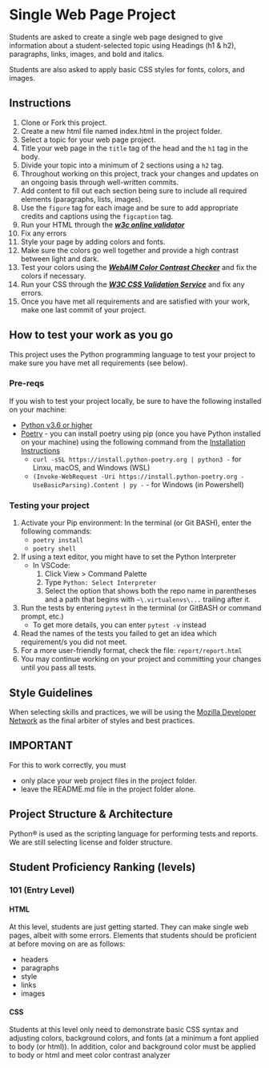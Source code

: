 # Single Web Page Project
Students are asked to create a single web page designed to give information about a student-selected topic using Headings (h1 & h2), paragraphs, links, images, and bold and italics.

Students are also asked to apply basic CSS styles for fonts, colors, and images.

## Instructions
1. Clone or Fork this project.
2. Create a new html file named index.html in the project folder.
3. Select a topic for your web page project.
4. Title your web page in the `title` tag of the head and the `h1` tag in the body.
5. Divide your topic into a minimum of 2 sections using a `h2` tag.
6. Throughout working on this project, track your changes and updates on an ongoing basis through well-written commits.
7. Add content to fill out each section being sure to include all required elements (paragraphs, lists, images).
8. Use the `figure` tag for each image and be sure to add appropriate credits and captions using the `figcaption` tag.
9. Run your HTML through the ***[w3c online validator](https://validator.w3.org/#validate_by_upload)***
10. Fix any errors
11. Style your page by adding colors and fonts.
12. Make sure the colors go well together and provide a high contrast between light and dark.
13. Test your colors using the ***[WebAIM Color Contrast Checker](https://webaim.org/resources/contrastchecker/)*** and fix the colors if necessary.
14. Run your CSS through the ***[W3C CSS Validation Service](https://jigsaw.w3.org/css-validator/#validate_by_upload)*** and fix any errors.
15. Once you have met all requirements and are satisfied with your work, make one last commit of your project.

## How to test your work as you go
This project uses the Python programming language to test your project to make sure you have met all requirements (see below).

### Pre-reqs
If you wish to test your project locally, be sure to have the following installed on your machine:
* [Python v3.6 or higher](https://www.python.org/downloads/)
* [Poetry](https://python-poetry.org/) - you can install poetry using pip (once you have Python installed on your machine) using the following command from the [Installation Instructions](https://python-poetry.org/docs/#installation)
    * `curl -sSL https://install.python-poetry.org | python3 -` for Linxu, macOS, and Windows (WSL)
    * `(Invoke-WebRequest -Uri https://install.python-poetry.org -UseBasicParsing).Content | py -` - for Windows (in Powershell)

### Testing your project
1. Activate your Pip environment: In the terminal (or Git BASH), enter the following commands:
    * `poetry install`
    * `poetry shell`
2. If using a text editor, you might have to set the Python Interpreter
    * In VSCode:
      1. Click View > Command Palette
      2. Type `Python: Select Interpreter`
      3. Select the option that shows both the repo name in parentheses and a path that begins with `~\.virtualenvs\...` trailing after it.
3. Run the tests by entering `pytest` in the terminal (or GitBASH or command prompt, etc.)
    * To get more details, you can enter `pytest -v` instead
4. Read the names of the tests you failed to get an idea which requirement/s you did not meet.
5. For a more user-friendly format, check the file: `report/report.html`
6. You may continue working on your project and committing your changes until you pass all tests.

## Style Guidelines
When selecting skills and practices, we will be using the [Mozilla Developer Network](https://developer.mozilla.org/) as the final arbiter of styles and best practices.

## IMPORTANT
For this to work correctly, you must
* only place your web project files in the project folder.
* leave the README.md file in the project folder alone.

## Project Structure & Architecture
Python® is used as the scripting language for performing tests and reports.
We are still selecting license and folder structure.

## Student Proficiency Ranking (levels)
### 101 (Entry Level)
#### HTML
At this level, students are just getting started. They can make single web pages, albeit with some errors.
Elements that students should be proficient at before moving on are as follows:
* headers
* paragraphs
* style
* links
* images
#### CSS
Students at this level only need to demonstrate basic CSS syntax and adjusting colors, background colors, and fonts (at a minimum a font applied to body (or html)). In addition, color and background color must be applied to body or html and meet color contrast analyzer
